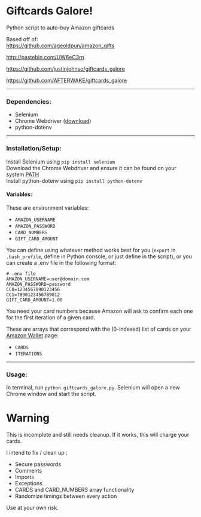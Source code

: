 # Giftcards Galore!
Python script to auto-buy Amazon giftcards

Based off of: </br>
https://github.com/ageoldpun/amazon_gifts

http://pastebin.com/UW6eC3rn

https://github.com/justinjohnso/giftcards_galore

https://github.com/AFTERWAKE/giftcards_galore

---

### Dependencies:
* Selenium
* Chrome Webdriver
  ([download](https://sites.google.com/a/chromium.org/chromedriver/downloads))
* python-dotenv

---

### Installation/Setup:
Install Selenium using `pip install selenium`</br>
Download the Chrome Webdriver and ensure it can be found on your system [PATH](http://en.wikipedia.org/wiki/PATH_%28variable%29)</br>
Install python-dotenv using `pip install python-dotenv`

#### Variables:
These are environment variables:

* `AMAZON_USERNAME`
* `AMAZON_PASSWORD`
* `CARD_NUMBERS`
* `GIFT_CARD_AMOUNT`

You can define using whatever method works
best for you (`export` in `.bash_profile`, define in Python console, or just
define in the script), or you can create a .env file in the following format:
```
# .env file
AMAZON_USERNAME=user@domain.com
AMAZON_PASSWORD=password
CC0=1234567890123456
CC1=7890123456789012
GIFT_CARD_AMOUNT=1.00
```

You need your card numbers because Amazon will ask to confirm each one for the
first iteration of a given card.

These are arrays that correspond with the (0-indexed) list of cards on your
[Amazon Wallet](https://www.amazon.com/gp/wallet) page:

* `CARDS`
* `ITERATIONS`

---

### Usage:

In terminal, run `python giftcards_galore.py`. Selenium will open a new Chrome
window and start the script.

# Warning
This is incomplete and still needs cleanup. If it works, this will charge your cards.

I intend to fix / clean up :
* Secure passwords
* Comments
* Imports
* Exceptions
* CARDS and CARD_NUMBERS array functionality
* Randomize timings between every action

Use at your own risk.

